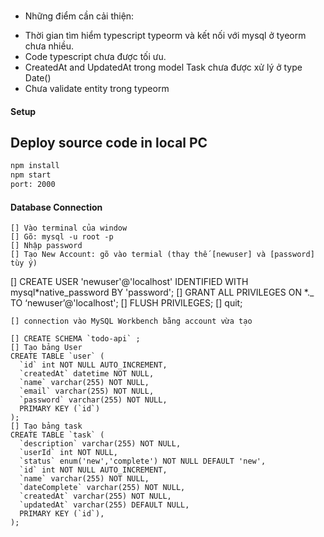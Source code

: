 ###

- Những điểm cần cải thiện:

* Thời gian tìm hiểm typescript typeorm và kết nối với mysql ở tyeorm chưa nhiều.
* Code typescript chưa được tối ưu.
* CreatedAt and UpdatedAt trong model Task chưa được xử lý ở type Date()
* Chưa validate entity trong typeorm

#### Setup

## Deploy source code in local PC

```bash
npm install
npm start
port: 2000
```

#### Database Connection

```Tạo client connection in mysql
[] Vào terminal của window
[] Gõ: mysql -u root -p
[] Nhập password
[] Tạo New Account: gõ vào termial (thay thế [newuser] và [password] tùy ý)
```

[] CREATE USER 'newuser'@'localhost' IDENTIFIED WITH mysql*native_password BY 'password';
[] GRANT ALL PRIVILEGES ON *.\_ TO ‘newuser’@'localhost';
[] FLUSH PRIVILEGES;
[] quit;

```
[] connection vào MySQL Workbench bằng account vừa tạo
```

```Tạo database
[] CREATE SCHEMA `todo-api` ;
[] Tạo bảng User
CREATE TABLE `user` (
  `id` int NOT NULL AUTO_INCREMENT,
  `createdAt` datetime NOT NULL,
  `name` varchar(255) NOT NULL,
  `email` varchar(255) NOT NULL,
  `password` varchar(255) NOT NULL,
  PRIMARY KEY (`id`)
);
[] Tạo bảng task
CREATE TABLE `task` (
  `description` varchar(255) NOT NULL,
  `userId` int NOT NULL,
  `status` enum('new','complete') NOT NULL DEFAULT 'new',
  `id` int NOT NULL AUTO_INCREMENT,
  `name` varchar(255) NOT NULL,
  `dateComplete` varchar(255) NOT NULL,
  `createdAt` varchar(255) NOT NULL,
  `updatedAt` varchar(255) DEFAULT NULL,
  PRIMARY KEY (`id`),
);
```

